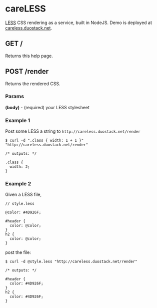 # careLESS

[LESS](http://lesscss.org/) CSS rendering as a service, built in NodeJS.  Demo is deployed at [careless.duostack.net](http://careless.duostack.net).

## GET /

Returns this help page.

## POST /render

Returns the rendered CSS.

### Params

**(body)** - (required) your LESS stylesheet

### Example 1

Post some LESS a string to `http://careless.duostack.net/render`

    $ curl -d ".class { width: 1 + 1 }" "http://careless.duostack.net/render"
    
    /* outputs: */
    
    .class {
      width: 2;
    }

### Example 2

Given a LESS file,

    // style.less
    
    @color: #4D926F;
    
    #header {
      color: @color;
    }
    h2 {
      color: @color;
    }

post the file:

    $ curl -d @style.less "http://careless.duostack.net/render"
    
    /* outputs: */
    
    #header {
      color: #4D926F;
    }
    h2 {
      color: #4D926F;
    }
